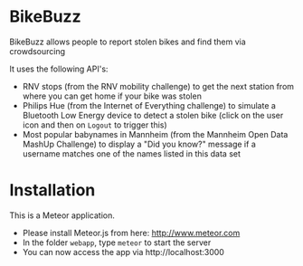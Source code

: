 # BikeBuzz
BikeBuzz allows people to report stolen bikes and find them via crowdsourcing

It uses the following API's:
* RNV stops (from the RNV mobility challenge) to get the next station from where you can get home if your bike was stolen
* Philips Hue (from the Internet of Everything challenge) to simulate a Bluetooth Low Energy device to detect a stolen bike (click on the user icon and then on ```Logout``` to trigger this)
* Most popular babynames in Mannheim (from the Mannheim Open Data MashUp Challenge) to display a "Did you know?" message if a username matches one of the names listed in this data set

# Installation
This is a Meteor application.
* Please install Meteor.js from here: http://www.meteor.com
* In the folder ```webapp```, type ```meteor``` to start the server
* You can now access the app via http://localhost:3000
